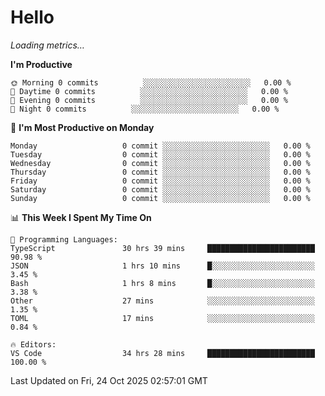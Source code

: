 # Hello

<!-- METRICS:START -->
<p><em>Loading metrics…</em></p>
<!-- METRICS:END -->

<!--START_SECTION:waka-->
**I'm Productive**

```text
🌞 Morning 0 commits          ░░░░░░░░░░░░░░░░░░░░░░░░   0.00 % 
🌆 Daytime 0 commits          ░░░░░░░░░░░░░░░░░░░░░░░░   0.00 % 
🌃 Evening 0 commits          ░░░░░░░░░░░░░░░░░░░░░░░░   0.00 % 
🌙 Night 0 commits          ░░░░░░░░░░░░░░░░░░░░░░░░   0.00 % 
```
📅 **I'm Most Productive on Monday**

```text
Monday                   0 commit ░░░░░░░░░░░░░░░░░░░░░░░░   0.00 % 
Tuesday                  0 commit ░░░░░░░░░░░░░░░░░░░░░░░░   0.00 % 
Wednesday                0 commit ░░░░░░░░░░░░░░░░░░░░░░░░   0.00 % 
Thursday                 0 commit ░░░░░░░░░░░░░░░░░░░░░░░░   0.00 % 
Friday                   0 commit ░░░░░░░░░░░░░░░░░░░░░░░░   0.00 % 
Saturday                 0 commit ░░░░░░░░░░░░░░░░░░░░░░░░   0.00 % 
Sunday                   0 commit ░░░░░░░░░░░░░░░░░░░░░░░░   0.00 % 
```

📊 **This Week I Spent My Time On**

```text
💬 Programming Languages: 
TypeScript               30 hrs 39 mins     ████████████████████████   90.98 % 
JSON                     1 hrs 10 mins      █░░░░░░░░░░░░░░░░░░░░░░░   3.45 % 
Bash                     1 hrs 8 mins       █░░░░░░░░░░░░░░░░░░░░░░░   3.38 % 
Other                    27 mins            ░░░░░░░░░░░░░░░░░░░░░░░░   1.35 % 
TOML                     17 mins            ░░░░░░░░░░░░░░░░░░░░░░░░   0.84 % 

🔥 Editors: 
VS Code                  34 hrs 28 mins     ████████████████████████   100.00 % 
```

 Last Updated on Fri, 24 Oct 2025 02:57:01 GMT
<!--END_SECTION:waka-->
